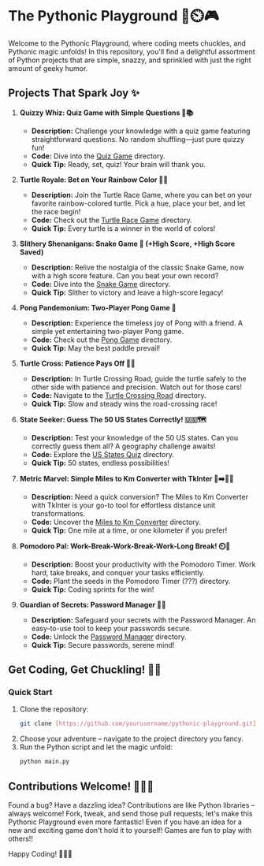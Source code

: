 # The Pythonic Playground 🐍⏲️🎮

Welcome to the Pythonic Playground, where coding meets chuckles, and Pythonic magic unfolds! In this repository, you'll find a delightful assortment of Python projects that are simple, snazzy, and sprinkled with just the right amount of geeky humor.

## Projects That Spark Joy ✨

1. **Quizzy Whiz: Quiz Game with Simple Questions 🤔📚**
   - **Description:** Challenge your knowledge with a quiz game featuring straightforward questions. No random shuffling—just pure quizzy fun!
   - **Code:** Dive into the [Quiz Game](https://github.com/KavourEI/SimplePythonProjects/tree/905d43ab4b43ec4e43933210dae03574be9a1c95/Quize%20Game) directory.
   - **Quick Tip:** Ready, set, quiz! Your brain will thank you.

2. **Turtle Royale: Bet on Your Rainbow Color 🐢🌈**
   - **Description:** Join the Turtle Race Game, where you can bet on your favorite rainbow-colored turtle. Pick a hue, place your bet, and let the race begin!
   - **Code:** Check out the [Turtle Race Game](https://github.com/KavourEI/SimplePythonProjects/tree/905d43ab4b43ec4e43933210dae03574be9a1c95/Turtle%20Race) directory.
   - **Quick Tip:** Every turtle is a winner in the world of colors!

3. **Slithery Shenanigans: Snake Game 🐍 (+High Score, +High Score Saved)**
   - **Description:** Relive the nostalgia of the classic Snake Game, now with a high score feature. Can you beat your own record?
   - **Code:** Dive into the [Snake Game](https://github.com/KavourEI/SimplePythonProjects/tree/905d43ab4b43ec4e43933210dae03574be9a1c95/Snake%20Game) directory.
   - **Quick Tip:** Slither to victory and leave a high-score legacy!

4. **Pong Pandemonium: Two-Player Pong Game 🏓**
   - **Description:** Experience the timeless joy of Pong with a friend. A simple yet entertaining two-player Pong game.
   - **Code:** Check out the [Pong Game](https://github.com/KavourEI/SimplePythonProjects/tree/905d43ab4b43ec4e43933210dae03574be9a1c95/PongGame) directory.
   - **Quick Tip:** May the best paddle prevail!

5. **Turtle Cross: Patience Pays Off 🚦🐢**
   - **Description:** In Turtle Crossing Road, guide the turtle safely to the other side with patience and precision. Watch out for those cars!
   - **Code:** Navigate to the [Turtle Crossing Road](https://github.com/KavourEI/SimplePythonProjects/tree/905d43ab4b43ec4e43933210dae03574be9a1c95/TurtleCrossingGame) directory.
   - **Quick Tip:** Slow and steady wins the road-crossing race!

6. **State Seeker: Guess The 50 US States Correctly! 🇺🇸🗺️**
   - **Description:** Test your knowledge of the 50 US states. Can you correctly guess them all? A geography challenge awaits!
   - **Code:** Explore the [US States Quiz](https://github.com/KavourEI/SimplePythonProjects/tree/905d43ab4b43ec4e43933210dae03574be9a1c95/Guess_the_states%20(US%20Edition)) directory.
   - **Quick Tip:** 50 states, endless possibilities!

7. **Metric Marvel: Simple Miles to Km Converter with TkInter 🚗➡️🚶‍♂️**
   - **Description:** Need a quick conversion? The Miles to Km Converter with TkInter is your go-to tool for effortless distance unit transformations.
   - **Code:** Uncover the [Miles to Km Converter](https://github.com/KavourEI/SimplePythonProjects/tree/905d43ab4b43ec4e43933210dae03574be9a1c95/Simple%20Miles%20to%20Km%20Conversion%20with%20tkinter) directory.
   - **Quick Tip:** One mile at a time, or one kilometer if you prefer!

8. **Pomodoro Pal: Work-Break-Work-Break-Work-Long Break! ⏲️🍅**
   - **Description:** Boost your productivity with the Pomodoro Timer. Work hard, take breaks, and conquer your tasks efficiently.
   - **Code:** Plant the seeds in the Pomodoro Timer (???) directory.
   - **Quick Tip:** Coding sprints for the win!

9. **Guardian of Secrets: Password Manager 🔐🤐**
   - **Description:** Safeguard your secrets with the Password Manager. An easy-to-use tool to keep your passwords secure.
   - **Code:** Unlock the [Password Manager](https://github.com/KavourEI/SimplePythonProjects/tree/905d43ab4b43ec4e43933210dae03574be9a1c95/PasswordManager) directory.
   - **Quick Tip:** Secure passwords, serene mind!

## Get Coding, Get Chuckling! 🚀😂

### Quick Start

1. Clone the repository:
   ```bash
   git clone [https://github.com/yourusername/pythonic-playground.git](https://github.com/KavourEI/SimplePythonProjects.git)https://github.com/KavourEI/SimplePythonProjects.git

2. Choose your adventure – navigate to the project directory you fancy.
3. Run the Python script and let the magic unfold:
   ```bash
   python main.py

## Contributions Welcome! 🎉🐱‍💻

Found a bug? Have a dazzling idea? Contributions are like Python libraries – always welcome! Fork, tweak, and send those pull requests; let's make this Pythonic Playground even more fantastic! Even if you have an idea for a new and exciting game don't hold it to yourself! Games are fun to play with others!!

Happy Coding! 🚀🐍✨
